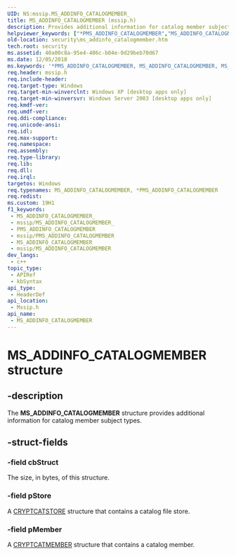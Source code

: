 ```yaml
---
UID: NS:mssip.MS_ADDINFO_CATALOGMEMBER_
title: MS_ADDINFO_CATALOGMEMBER (mssip.h)
description: Provides additional information for catalog member subject types.
helpviewer_keywords: ["*PMS_ADDINFO_CATALOGMEMBER","MS_ADDINFO_CATALOGMEMBER","MS_ADDINFO_CATALOGMEMBER structure [Security]","PMS_ADDINFO_CATALOGMEMBER","PMS_ADDINFO_CATALOGMEMBER structure pointer [Security]","mssip/MS_ADDINFO_CATALOGMEMBER_","mssip/PMS_ADDINFO_CATALOGMEMBER","security.ms_addinfo_catalogmember"]
old-location: security\ms_addinfo_catalogmember.htm
tech.root: security
ms.assetid: 40a00c8a-95e4-406c-b04e-0d29beb70d67
ms.date: 12/05/2018
ms.keywords: '*PMS_ADDINFO_CATALOGMEMBER, MS_ADDINFO_CATALOGMEMBER, MS_ADDINFO_CATALOGMEMBER structure [Security], PMS_ADDINFO_CATALOGMEMBER, PMS_ADDINFO_CATALOGMEMBER structure pointer [Security], mssip/MS_ADDINFO_CATALOGMEMBER_, mssip/PMS_ADDINFO_CATALOGMEMBER, security.ms_addinfo_catalogmember'
req.header: mssip.h
req.include-header: 
req.target-type: Windows
req.target-min-winverclnt: Windows XP [desktop apps only]
req.target-min-winversvr: Windows Server 2003 [desktop apps only]
req.kmdf-ver: 
req.umdf-ver: 
req.ddi-compliance: 
req.unicode-ansi: 
req.idl: 
req.max-support: 
req.namespace: 
req.assembly: 
req.type-library: 
req.lib: 
req.dll: 
req.irql: 
targetos: Windows
req.typenames: MS_ADDINFO_CATALOGMEMBER, *PMS_ADDINFO_CATALOGMEMBER
req.redist: 
ms.custom: 19H1
f1_keywords:
 - MS_ADDINFO_CATALOGMEMBER_
 - mssip/MS_ADDINFO_CATALOGMEMBER_
 - PMS_ADDINFO_CATALOGMEMBER
 - mssip/PMS_ADDINFO_CATALOGMEMBER
 - MS_ADDINFO_CATALOGMEMBER
 - mssip/MS_ADDINFO_CATALOGMEMBER
dev_langs:
 - c++
topic_type:
 - APIRef
 - kbSyntax
api_type:
 - HeaderDef
api_location:
 - Mssip.h
api_name:
 - MS_ADDINFO_CATALOGMEMBER
---
```


# MS_ADDINFO_CATALOGMEMBER structure


## -description

The <b>MS_ADDINFO_CATALOGMEMBER</b> structure provides additional information for catalog member subject types.

## -struct-fields

### -field cbStruct

The size, in bytes, of this structure.

### -field pStore

A [CRYPTCATSTORE](https://docs.microsoft.com/windows/desktop/api/mscat/ns-mscat-cryptcatstore) structure that contains a catalog file store.

### -field pMember

A [CRYPTCATMEMBER](https://docs.microsoft.com/windows/desktop/api/mscat/ns-mscat-cryptcatmember) structure that contains a catalog member.


